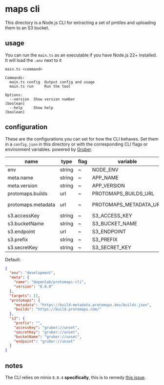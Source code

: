 # maps cli

This directory is a Node.js CLI for extracting a set of pmtiles
and uploading them to an S3 bucket.

## usage

You can run the `main.ts` as an executable if you have Node.js 22+ installed.
It will load the `.env` next to it

```
main.ts <command>

Commands:
  main.ts config  Output config and usage
  main.ts run     Run the tool

Options:
  --version  Show version number                                       [boolean]
  --help     Show help                                                 [boolean]
```

## configuration

These are the configurations you can set for how the CLI behaves.
Set them in a `config.json` in this directory or with the corresponding CLI flags or environment variables.
powered by [Gruber](https://gruber.r0b.io).

| name               | type   | flag | variable               | fallback                                         |
| ------------------ | ------ | ---- | ---------------------- | ------------------------------------------------ |
| env                | string | ~    | NODE_ENV               | production                                       |
| meta.name          | string | ~    | APP_NAME               | @openlab/protomaps-cli                           |
| meta.version       | string | ~    | APP_VERSION            | 0.0.0                                            |
| protomaps.builds   | url    | ~    | PROTOMAPS_BUILDS_URL   | https://build.protomaps.com/                     |
| protomaps.metadata | url    | ~    | PROTOMAPS_METADATA_URL | https://build-metadata.protomaps.dev/builds.json |
| s3.accessKey       | string | ~    | S3_ACCESS_KEY          | gruber://unset                                   |
| s3.bucketName      | string | ~    | S3_BUCKET_NAME         | gruber://unset                                   |
| s3.endpoint        | url    | ~    | S3_ENDPOINT            | gruber://unset                                   |
| s3.prefix          | string | ~    | S3_PREFIX              |                                                  |
| s3.secretKey       | string | ~    | S3_SECRET_KEY          | gruber://unset                                   |

Default:

```json
{
  "env": "development",
  "meta": {
    "name": "@openlab/protomaps-cli",
    "version": "0.0.0"
  },
  "targets": [],
  "protomaps": {
    "metadata": "https://build-metadata.protomaps.dev/builds.json",
    "builds": "https://build.protomaps.com/"
  },
  "s3": {
    "prefix": "",
    "accessKey": "gruber://unset",
    "secretKey": "gruber://unset",
    "bucketName": "gruber://unset",
    "endpoint": "gruber://unset"
  }
}
```

## notes

The CLI relies on minio `8.0.4` **specifically**, this is to remedy [this issue](https://github.com/minio/minio-js/issues/1395).
